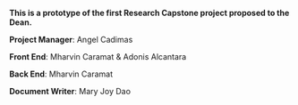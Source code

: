 **This is a prototype of the first Research Capstone project proposed to the Dean.**


**Project Manager**: Angel Cadimas


**Front End**: Mharvin Caramat & Adonis Alcantara


**Back End**: Mharvin Caramat


**Document Writer**: Mary Joy Dao

